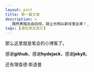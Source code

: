 ```yaml
---
layout: post
title: 第一篇文章
description: >
  _既然黑暗出自旧坟，就让光明从新坟里出来！_
tags: [通知类及其它]
---
```

那么这里就是笔会的小博客了。

感谢**github**，感谢**hydejack**，感谢**jekyll**。

还有理查德·斯道曼
